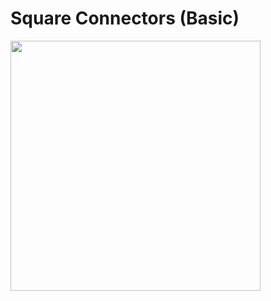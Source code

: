 # Square Connectors (Basic)
<img src="https://github.com/SamIngersoll/Processing-46-Days/blob/master/p_2015_06_03_squareConnectorsBasic/squareConnectorsBasic.gif" width="400">
